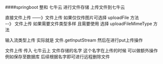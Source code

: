 ####springboot 整和 七牛云 进行文件存储
上传文件到七牛云 

直接文件上传  ——》文件上传 如果仅仅传图片可选择 uploadFile 方法  
            --》 文件上传 如果需要文件类型多样 且需要使用 选择  uploadFileMimeType 方法 

输入流类型上传  实际就是 文件.getInputStream  然后在进行put上传操作

文件上传  传入 七牛云上 文件存储的名字  这个名字在上传的时候 可以做额外操作例如保存至数据库 后续根据名字即可进行远程删除文件